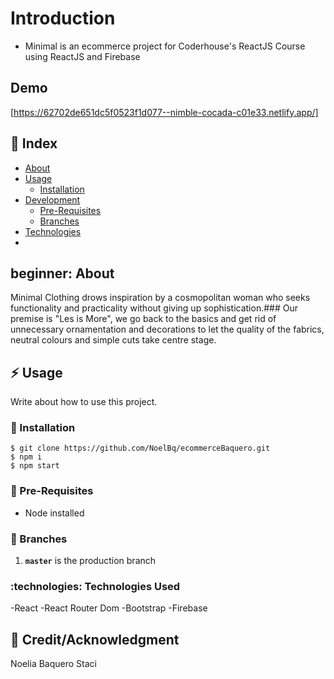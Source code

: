 
# Introduction
- Minimal is an ecommerce project for Coderhouse's ReactJS Course using ReactJS and Firebase

## Demo

[https://62702de651dc5f0523f1d077--nimble-cocada-c01e33.netlify.app/]
## :ledger: Index

- [About](#beginner-about)
- [Usage](#zap-usage)
  - [Installation](#electric_plug-installation)
- [Development](#wrench-development)
  - [Pre-Requisites](#notebook-pre-requisites)
  - [Branches](#cactus-branches)
- [Technologies](#technologies)
- 
##   beginner: About
Minimal Clothing  drows inspiration by a cosmopolitan woman who seeks functionality and practicality without giving up sophistication.### Our premise is "Les is More", we go  back to the basics and get rid of unnecessary ornamentation and decorations to let the quality of the fabrics, neutral colours and simple cuts take centre stage.

## :zap: Usage
Write about how to use this project.

###  :electric_plug: Installation

```
$ git clone https://github.com/NoelBq/ecommerceBaquero.git
$ npm i 
$ npm start

```
### :notebook: Pre-Requisites

-  Node installed

 ### :cactus: Branches

1. **`master`** is the production branch

 ### :technologies: Technologies Used 
  
  -React
  -React Router Dom
  -Bootstrap
  -Firebase

## :star2: Credit/Acknowledgment
Noelia Baquero Staci

